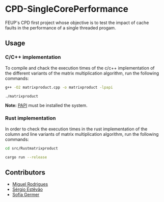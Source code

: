 # CPD-SingleCorePerformance

FEUP's CPD first project whose objective is to test the impact of cache faults
in the performance of a single threaded progam.

## Usage

### C/C++ implementation

To compile and chack the execution times of the c/c++ implementation of
the different variants of the matrix multiplication algorithm, run the
following commands:

```sh
g++ -O2 matrixproduct.cpp -o matrixproduct -lpapi
```
```sh
./matrixproduct
```

**Note:** [PAPI](http://icl.cs.utk.edu/papi/) must be installed the system.

### Rust implementation

In order to check the execution times in the rust implementation of the
column and line variants of matrix multiplication algorithm, run the following 
commands:

```sh
cd src/Rustmatrixproduct
```
```sh
cargo run --release
```

## Contributors

- [Miguel Rodrigues](mailto:up201906042@edu.fe.up.pt)
- [Sérgio Estêvão](mailto:up201905680@edu.fe.up.pt)
- [Sofia Germer](mailto:up201907461@edu.fe.up.pt)

